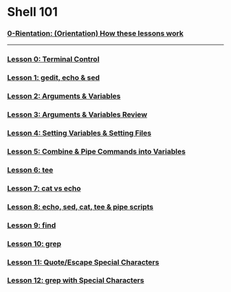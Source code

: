 # Shell 101

### [0-Rientation: (Orientation) How these lessons work](https://github.com/inkVerb/vip/blob/master/101-shell/0-Rientation.md)

___

### [Lesson 0: Terminal Control](https://github.com/inkVerb/vip/blob/master/101-shell/Lesson-00.md)

### [Lesson 1: gedit, echo & sed](https://github.com/inkVerb/vip/blob/master/101-shell/Lesson-01.md)

### [Lesson 2: Arguments & Variables](https://github.com/inkVerb/vip/blob/master/101-shell/Lesson-02.md)

### [Lesson 3: Arguments & Variables Review](https://github.com/inkVerb/vip/blob/master/101-shell/Lesson-03.md)

### [Lesson 4: Setting Variables & Setting Files](https://github.com/inkVerb/vip/blob/master/101-shell/Lesson-04.md)

### [Lesson 5: Combine & Pipe Commands into Variables](https://github.com/inkVerb/vip/blob/master/101-shell/Lesson-05.md)

### [Lesson 6: tee](https://github.com/inkVerb/vip/blob/master/101-shell/Lesson-06.md)

### [Lesson 7: cat vs echo](https://github.com/inkVerb/vip/blob/master/101-shell/Lesson-07.md)

### [Lesson 8: echo, sed, cat, tee & pipe scripts](https://github.com/inkVerb/vip/blob/master/101-shell/Lesson-08.md)

### [Lesson 9: find](https://github.com/inkVerb/vip/blob/master/101-shell/Lesson-09.md)

### [Lesson 10: grep](https://github.com/inkVerb/vip/blob/master/101-shell/Lesson-10.md)

### [Lesson 11: Quote/Escape Special Characters](https://github.com/inkVerb/vip/blob/master/101-shell/Lesson-11.md)

### [Lesson 12: grep with Special Characters](https://github.com/inkVerb/vip/blob/master/101-shell/Lesson-12.md)
